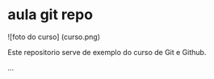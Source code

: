 # aula git repo 

![foto do curso] (curso.png)

Este repositorio serve de exemplo do curso de Git e Github.

...